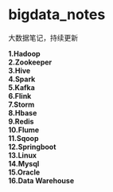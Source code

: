 # bigdata_notes
大数据笔记，持续更新

**1.Hadoop**   
**2.Zookeeper**   
**3.Hive**   
**4.Spark**  
**5.Kafka**  
**6.Flink**  
**7.Storm**  
**8.Hbase**  
**9.Redis**  
**10.Flume**  
**11.Sqoop**  
**12.Springboot**  
**13.Linux**  
**14.Mysql**  
**15.Oracle**  
**16.Data Warehouse**  
